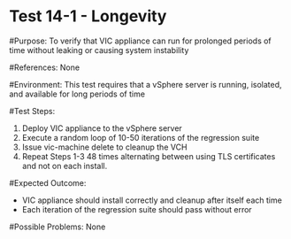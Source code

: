 Test 14-1 - Longevity
=======

#Purpose:
To verify that VIC appliance can run for prolonged periods of time without leaking or causing system instability

#References:
None

#Environment:
This test requires that a vSphere server is running, isolated, and available for long periods of time

#Test Steps:
1. Deploy VIC appliance to the vSphere server
2. Execute a random loop of 10-50 iterations of the regression suite
3. Issue vic-machine delete to cleanup the VCH
4. Repeat Steps 1-3 48 times alternating between using TLS certificates and not on each install.

#Expected Outcome:
* VIC appliance should install correctly and cleanup after itself each time
* Each iteration of the regression suite should pass without error

#Possible Problems:
None